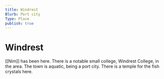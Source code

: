 ```yaml
---
title: Windrest
Blurb: Port city
Type: Place
publish: true
---
```

# Windrest

[[Nim]] has been here. There is a notable small college, Windrest College, in the area. The town is aquatic, being a port city. There is a temple for the fish crystals here. 
